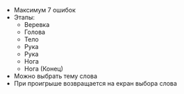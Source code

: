 - Максимум 7 ошибок
- Этапы:
    - Веревка
    - Голова
    - Тело
    - Рука
    - Рука
    - Нога
    - Нога (Конец)
- Можно выбрать тему слова
- При проигрыше возвращается на екран выбора слова

